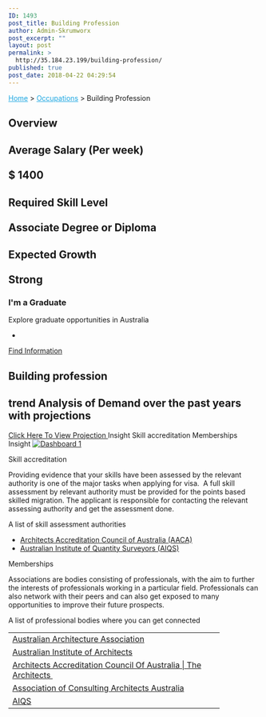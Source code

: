 ```yaml
---
ID: 1493
post_title: Building Profession
author: Admin-Skrumworx
post_excerpt: ""
layout: post
permalink: >
  http://35.184.23.199/building-profession/
published: true
post_date: 2018-04-22 04:29:54
---
```

<p><a style="color: #1da7e2;" href="http://letsettle.net.au/">Home</a> &gt; <a style="color: #1da7e2;" href="http://letsettle.net.au/occupations/">Occupations</a> &gt; Building Profession</p>		
			<h2>Overview</h2>		
			<h2>Average Salary (Per week)<br><br>$ 1400</h2>		
			<h2>Required Skill Level <br><br>Associate Degree or Diploma</h2>		
			<h2>Expected Growth<br><br>Strong</h2>		
											<h3>I'm a Graduate</h3>
									Explore graduate opportunities in Australia 							
							<ul>
											<li>
																&nbsp;							
						</li>
									</ul>
									<a href="https://gradaustralia.com.au/search-jobs/areas-of-study/finance-accounting-economics-business-administration" target="_blank">Find Information</a>
			<h2>Building profession</h2>		
			<h2>trend Analysis of Demand over the past years with projections</h2>		
			<a href="#" role="button">
						Click Here To View Projection
					</a>
									Insight
									Skill accreditation
									Memberships
									Insight
					<noscript><a href='#'><img alt='Dashboard 1 ' src='https://public.tableau.com/static/images/Bu/BuildingProfession2/Dashboard1/1_rss.png' style='border: none' /></a></noscript><object style="display: none;" width="300" height="150"><param name="host_url" value="https%3A%2F%2Fpublic.tableau.com%2F" /> <param name="embed_code_version" value="3" /> <param name="site_root" value="" /><param name="name" value="BuildingProfession2/Dashboard1" /><param name="tabs" value="no" /><param name="toolbar" value="yes" /><param name="static_image" value="https://public.tableau.com/static/images/Bu/BuildingProfession2/Dashboard1/1.png" /> <param name="animate_transition" value="yes" /><param name="display_static_image" value="yes" /><param name="display_spinner" value="yes" /><param name="display_overlay" value="yes" /><param name="display_count" value="yes" /></object><p></p>
									Skill accreditation
					<p>Providing evidence that your skills have been assessed by the relevant authority is one of the major tasks when applying for visa.  A full skill assessment by relevant authority must be provided for the points based skilled migration. The applicant is responsible for contacting the relevant assessing authority and get the assessment done. </p><p>A list of skill assessment authorities</p><ul><li><a href="https://www.aaca.org.au/" target="_blank" rel="noopener">Architects Accreditation Council of Australia (AACA)</a></li><li><a href="https://www.aiqs.com.au/" target="_blank" rel="noopener">Australian Institute of Quantity Surveyors (AIQS)</a></li></ul>
									Memberships
					<p style="text-align: left;">Associations are bodies consisting of professionals, with the aim to further the interests of professionals working in a particular field. Professionals can also network with their peers and can also get exposed to many opportunities to improve their future prospects. </p><p style="text-align: left;">A list of professional bodies where you can get connected </p><table width="407"><tbody><tr><td width="407"><a href="https://www.architecture.org.au/" target="_blank" rel="noopener">Australian Architecture Association</a></td></tr><tr><td><a href="http://www.architecture.com.au/" target="_blank" rel="noopener">Australian Institute of Architects</a></td></tr><tr><td><a href="https://www.aaca.org.au/" target="_blank" rel="noopener">Architects Accreditation Council Of Australia | The Architects </a></td></tr><tr><td><a href="http://aca.org.au/" target="_blank" rel="noopener">Association of Consulting Architects Australia</a></td></tr><tr><td><a href="https://www.aiqs.com.au/" target="_blank" rel="noopener">AIQS</a></td></tr></tbody></table>